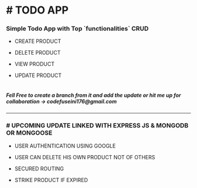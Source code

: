 

<h1 align="left" color="blue"># TODO APP</h1>
  <h3 align="left">Simple Todo App with Top `functionalities` CRUD</h3>


- CREATE PRODUCT

- DELETE PRODUCT

- VIEW PRODUCT

- UPDATE PRODUCT
  <br/>
  <br/>
<h5 align="left">Fell Free to create a branch from it and add the update  or hit me up for collaboration -> codefuseini176@gmail.com </h5>
<hr/>

<h3 align="left"># UPCOMING UPDATE LINKED WITH EXPRESS JS & MONGODB OR MONGOOSE</h3>

- USER AUTHENTICATION USING GOOGLE 

- USER CAN DELETE HIS OWN PRODUCT NOT OF OTHERS

- SECURED ROUTING

- STRIKE PRODUCT IF EXPIRED

